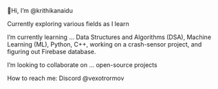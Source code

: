 👋Hi, I’m @krithikanaidu

 Currently exploring various fields as I learn
 
 I’m currently learning ... Data Structures and Algorithms (DSA), Machine Learning (ML), Python, C++, 
                            working on a crash-sensor project, and figuring out Firebase database.
                            
 I’m looking to collaborate on ... open-source projects
 
 How to reach me: Discord @vexotrormov
 
